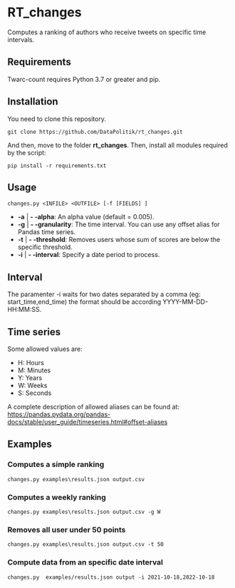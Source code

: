 # RT_changes

Computes a ranking of authors who receive tweets on specific time intervals.

## Requirements

Twarc-count requires Python 3.7 or greater and pip.

## Installation

You need to clone this repository.

`git clone https://github.com/DataPolitik/rt_changes.git`

And then, move to the folder **rt_changes**. Then, install all modules required by the script:

`pip install -r requirements.txt`

## Usage

`changes.py <INFILE> <OUTFILE> [-f [FIELDS] ]`

* **-a** | **- -alpha**: An alpha value (default = 0.005).
* **-g** | **- -granularity**: The time interval. You can use any offset alias for Pandas time series.
* **-t** | **- -threshold**: Removes users whose sum of scores are below the specific threshold.
* **-i** | **- -interval**: Specify a date period to process.
 
## Interval

The paramenter -i waits for two dates separated by a comma (eg: start_time,end_time) the format should be according
YYYY-MM-DD-HH:MM:SS.

## Time series

Some allowed values are:

* H: Hours
* M: Minutes
* Y: Years
* W: Weeks
* S: Seconds

A complete description of allowed aliases can be found at: https://pandas.pydata.org/pandas-docs/stable/user_guide/timeseries.html#offset-aliases

## Examples

### Computes a simple ranking

`changes.py examples\results.json output.csv`

### Computes a weekly ranking

`changes.py examples\results.json output.csv -g W`

### Removes all user under 50 points

`changes.py examples\results.json output.csv -t 50`

### Compute data from an specific date interval

`changes.py  examples/results.json output -i 2021-10-18,2022-10-18`